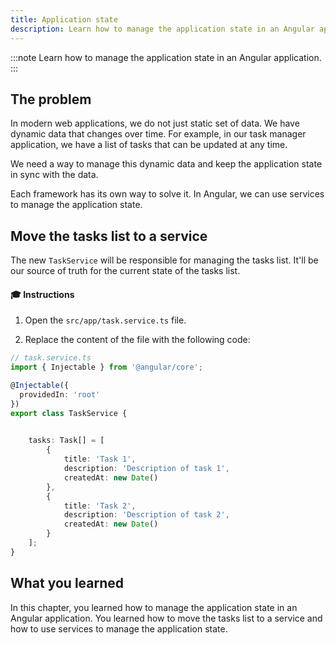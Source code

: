 ```yaml
---
title: Application state
description: Learn how to manage the application state in an Angular application.
---
```


:::note
Learn how to manage the application state in an Angular application.
:::

## The problem

In modern web applications, we do not just static set of data.
We have dynamic data that changes over time. For example, in our task manager application, we have a list of tasks that can be updated at any time.

We need a way to manage this dynamic data and keep the application state in sync with the data.

Each framework has its own way to solve it.
In Angular, we can use services to manage the application state.

## Move the tasks list to a service

The new `TaskService` will be responsible for managing the tasks list.
It'll be our source of truth for the current state of the tasks list.

#### 🎓 Instructions

1. Open the `src/app/task.service.ts` file.

2. Replace the content of the file with the following code:

```typescript ins={"Add the tasks variable": 9-19}
// task.service.ts
import { Injectable } from '@angular/core';

@Injectable({
  providedIn: 'root'
})
export class TaskService {

    
    tasks: Task[] = [
        {
            title: 'Task 1',
            description: 'Description of task 1',
            createdAt: new Date()
        },
        {
            title: 'Task 2',
            description: 'Description of task 2',
            createdAt: new Date()
        }
    ];
}
```

## What you learned

In this chapter, you learned how to manage the application state in an Angular application. You learned how to move the tasks list to a service and how to use services to manage the application state.
